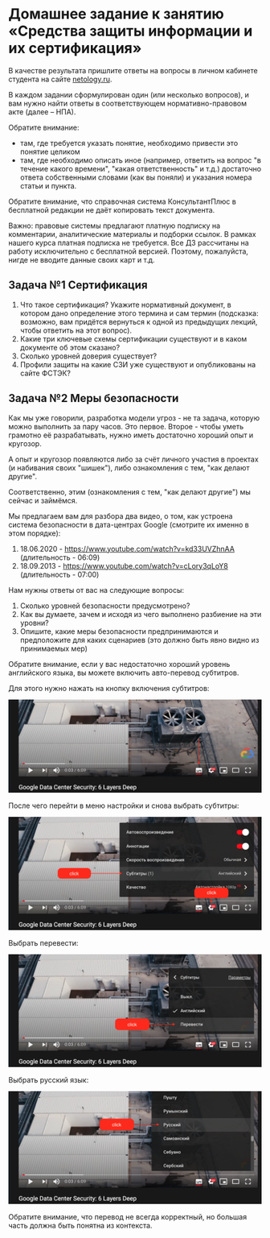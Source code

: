 # Домашнее задание к занятию «Средства защиты информации и их сертификация»

В качестве результата пришлите ответы на вопросы в личном кабинете студента на сайте [netology.ru](https://netology.ru).

В каждом задании сформулирован один (или несколько вопросов), и вам нужно найти ответы в соответствующем нормативно-правовом акте (далее – НПА).

Обратите внимание:
* там, где требуется указать понятие, необходимо привести это понятие целиком 
* там, где необходимо описать иное (например, ответить на вопрос "в течение какого времени", "какая ответственность" и т.д.) достаточно ответа собственными словами (как вы поняли) и указания номера статьи и пункта.

Обратите внимание, что справочная система КонсультантПлюс в бесплатной редакции не даёт копировать текст документа.

Важно: правовые системы предлагают платную подписку на комментарии, аналитические материалы и подборки ссылок. В рамках нашего курса платная подписка не требуется. Все ДЗ рассчитаны на работу исключительно с бесплатной версией. Поэтому, пожалуйста, нигде не вводите данные своих карт и т.д.

## Задача №1 Сертификация

1. Что такое сертификация? Укажите нормативный документ, в котором дано определение этого термина и сам термин (подсказка: возможно, вам придётся вернуться к одной из предыдущих лекций, чтобы ответить на этот вопрос).
1. Какие три ключевые схемы сертификации существуют и в каком документе об этом сказано?
1. Сколько уровней доверия существует?
1. Профили защиты на какие СЗИ уже существуют и опубликованы на сайте ФСТЭК?

## Задача №2 Меры безопасности

Как мы уже говорили, разработка модели угроз - не та задача, которую можно выполнить за пару часов. Это первое. Второе - чтобы уметь грамотно её разрабатывать, нужно иметь достаточно хороший опыт и кругозор.

А опыт и кругозор появляются либо за счёт личного участия в проектах (и набивания своих "шишек"), либо ознакомления с тем, "как делают другие".

Соответственно, этим (ознакомления с тем, "как делают другие") мы сейчас и займёмся.

Мы предлагаем вам для разбора два видео, о том, как устроена система безопасности в дата-центрах Google (смотрите их именно в этом порядке):
1. 18.06.2020 - https://www.youtube.com/watch?v=kd33UVZhnAA (длительность - 06:09)
1. 18.09.2013 - https://www.youtube.com/watch?v=cLory3qLoY8 (длительность - 07:00)

Нам нужны ответы от вас на следующие вопросы:
1. Сколько уровней безопасности предусмотрено?
1. Как вы думаете, зачем и исходя из чего выполнено разбиение на эти уровни?
1. Опишите, какие меры безопасности предпринимаются и предположите для каких сценариев (это должно быть явно видно из принимаемых мер)

Обратите внимание, если у вас недостаточно хороший уровень английского языка, вы можете включить авто-перевод субтитров.

Для этого нужно нажать на кнопку включения субтитров:

![](pic/subtitles.png)

После чего перейти в меню настройки и снова выбрать субтитры:

![](pic/settings-subtitles.png)

Выбрать перевести:

![](pic/translation.png)

Выбрать русский язык:

![](pic/russian.png)

Обратите внимание, что перевод не всегда корректный, но большая часть должна быть понятна из контекста.

